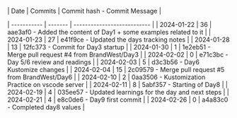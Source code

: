 | Date       | Commits | Commit hash - Commit Message |

| ----------- | ------- | --------------------------- |
| 2024-01-22 | 36 | aae3af0 - Added the content of Day1 + some examples related to it |
| 2024-01-23 | 27 | e41f9ce - Updated the days tracking notes |
| 2024-01-28 | 13 | 12fc373 - Commit for Day3 startup |
| 2024-01-30 | 1 | 1e2eb51 - Merge pull request #4 from BrandWest/Day3 |
| 2024-02-02 | 0 | e71c3bc - Day 5/6 review and readings |
| 2024-02-03 | 5 | d3c3b56 - Day6 Kustomize changes |
| 2024-02-04 | 15 | 2c09579 - Merge pull request #5 from BrandWest/Day6 |
| 2024-02-10 | 2 | 0aa3506 - Kustomization Practice on vscode server |
| 2024-02-11 | 8 | 5abf357 - Starting of Day8 |
| 2024-02-19 | 4 | 035ee57 - Updated learnings for the day and next steps |
| 2024-02-21 | 4 | e8c0de6 - Day9 first commit |
| 2024-02-26 | 0 | a4a83c0 - Completed day8 values |
